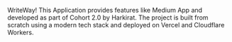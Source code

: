 WriteWay!
 This Application provides features like  Medium App and  developed as part of Cohort 2.0 by Harkirat. The project is built from scratch using a modern tech stack and deployed on Vercel and Cloudflare Workers.
 
